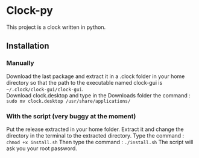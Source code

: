 # Clock-py  
This project is a clock written in python.  
## Installation  
### Manually   

Download the last package and extract it in a .clock folder in your home directory so that the path to the executable named clock-gui is   `~/.clock/clock-gui/clock-gui`.  
Download clock.desktop and type in the Downloads folder the command : `sudo mv clock.desktop /usr/share/applications/`

### With the script (very buggy at the moment)

Put the release extracted in your home folder. 
Extract it and change the directory in the terminal to the extracted directory.
Type the command : `chmod +x install.sh`
Then type the command : `./install.sh`
The script will ask you your root password.

